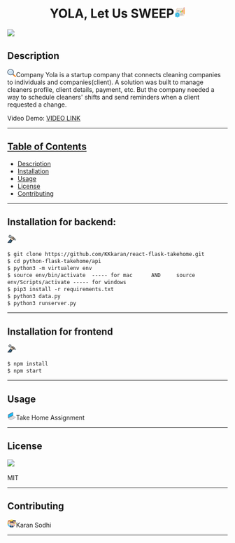 <h1 align='center'>YOLA, Let Us SWEEP<span><img src="icons/project.png" height="25" width="25"/></span></h1>
    <img src="https://img.shields.io/badge/License-MIT-yellow.svg"/>
    <h2 id="description">Description</h2>
    <p><img src="icons/search.png" height="18" width="20"/>Company Yola is a startup company that connects cleaning companies to individuals and companies(client). A solution was built to manage cleaners profile, client details, payment, etc. But the company needed a way to schedule cleaners' shifts and send reminders when a client requested a change.</p>
    <p>Video Demo: <a href="https://drive.google.com/file/d/1HrvPRO5L-fWXS_1l5iywjcYQb8zD-K7J/view?usp=sharing">VIDEO LINK</p>
    <hr>
    <h2>Table of Contents</h2>
    <ul>
        <li><a href="#description">Description</a></li>
        <li><a href="#install">Installation</a></li>
        <li><a href="#usage">Usage</a></li>
        <li><a href="#license">License</a></li>
        <li><a href="#contri">Contributing</a></li>
    </ul>
    <hr>
    <h2 id="install">Installation for backend:</h2>
    <p><img src="icons/wheel.png" height="18" width="20"/>

    $ git clone https://github.com/KKkaran/react-flask-takehome.git
    $ cd python-flask-takehome/api
    $ python3 -m virtualenv env
    $ source env/bin/activate  ----- for mac      AND     source env/Scripts/activate ----- for windows
    $ pip3 install -r requirements.txt
    $ python3 data.py
    $ python3 runserver.py
    
</p>
    <hr>
    <h2 id="install">Installation for frontend</h2>
    <p><img src="icons/wheel.png" height="18" width="20"/>
    
    $ npm install
    $ npm start
</p>
    <hr>
    <h2 id="usage">Usage</h2>
    <p><img src="icons/laptop.png" height="18" width="20"/>Take Home Assignment</p>
    <hr>
    <h2 id="license">License</h2>
    <img src="https://img.shields.io/badge/License-MIT-yellow.svg"/>
    <p>MIT</p>
    <hr>
    <h2 id="contri">Contributing</h2>
    <p><img src="icons/people.png" height="18" width="20"/>Karan Sodhi</p>
    <hr>
    
